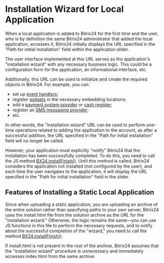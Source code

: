 # Installation Wizard for Local Application

When a local application is added to Bitrix24 for the first time and the user, who is by definition the same Bitrix24 administrator that added the local application, accesses it, Bitrix24 initially displays the URL specified in the "Path for initial installation" field within the application slider.

The user interface implemented at this URL serves as the application's "installation wizard" with any necessary business logic. This could be a configuration form for the application, an informational interface, etc.

Additionally, this URL can be used to initialize and create the required objects in Bitrix24. For example, you can:

- set up [event handlers](../../events/index.md);
- register [widgets](../../widgets/index.md) in the necessary embedding locations;
- add a [payment system provider](../../pay-system/index.md) or [cash register](../../sale/cashbox/index.md);
- register an [SMS messaging provider](../../messageservice/index.md);
- etc.

In other words, the "installation wizard" URL can be used to perform one-time operations related to adding the application to the account, as after a successful addition, the URL specified in the "Path for initial installation" field will no longer be called.

However, your application must explicitly "notify" Bitrix24 that the installation has been successfully completed. To do this, you need to call the JS method [BX24.installFinish()](../../bx24-js-sdk/system-functions/bx24-install-finish.md). Until this method is called, Bitrix24 considers the application not installed (not configured by the user), and each time the user navigates to the application, it will display the URL specified in the "Path for initial installation" field in the slider.

## Features of Installing a Static Local Application

Since when uploading a static application, you are uploading an archive of the entire solution rather than specifying paths to your own server, Bitrix24 uses the install.html file from the solution archive as the URL for the "installation wizard." Otherwise, the logic remains the same—you can use JS functions in this file to perform the necessary requests, and to notify about the successful completion of the "wizard," you need to call the method [BX24.installFinish()](../../bx24-js-sdk/system-functions/bx24-install-finish.md).

If install.html is not present in the root of the archive, Bitrix24 assumes that the "installation wizard" procedure is unnecessary and immediately accesses index.html from the same archive.